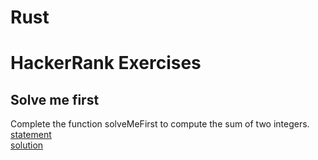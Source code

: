 # Rust
# HackerRank Exercises
## Solve me first
Complete the function solveMeFirst to compute the sum of two integers.  
[statement](https://www.hackerrank.com/challenges/solve-me-first/problem)   
[solution](https://github.com/juanudk/Rust/blob/main/algorithms/solve-me-first.rs)  